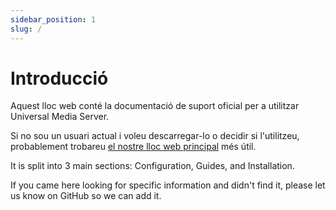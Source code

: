 ```yaml
---
sidebar_position: 1
slug: /
---
```


# Introducció

Aquest lloc web conté la documentació de suport oficial per a utilitzar Universal Media Server.

Si no sou un usuari actual i voleu descarregar-lo o decidir si l'utilitzeu, probablement trobareu [el nostre lloc web principal](https://www.universalmediaserver.com) més útil.

It is split into 3 main sections: Configuration, Guides, and Installation.

If you came here looking for specific information and didn't find it, please let us know on GitHub so we can add it.
